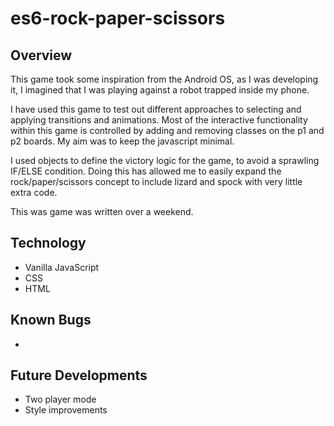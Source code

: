 # es6-rock-paper-scissors

## Overview
This game took some inspiration from the Android OS, as I was developing it, I imagined that I was playing against a robot trapped inside my phone.

I have used this game to test out different approaches to selecting and applying transitions and animations. Most of the interactive functionality within this game is controlled by adding and removing classes on the p1 and p2 boards. My aim was to keep the javascript minimal.

I used objects to define the victory logic for the game, to avoid a sprawling IF/ELSE condition. Doing this has allowed me to easily expand the rock/paper/scissors concept to include lizard and spock with very little extra code.

This was game was written over a weekend.

## Technology
* Vanilla JavaScript
* CSS
* HTML

## Known Bugs
* 

## Future Developments
* Two player mode
* Style improvements
